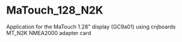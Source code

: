 # MaTouch_128_N2K
Application for the MaTouch 1.28" display (GC9a01) using cnjboards MT_N2K NMEA2000 adapter card
